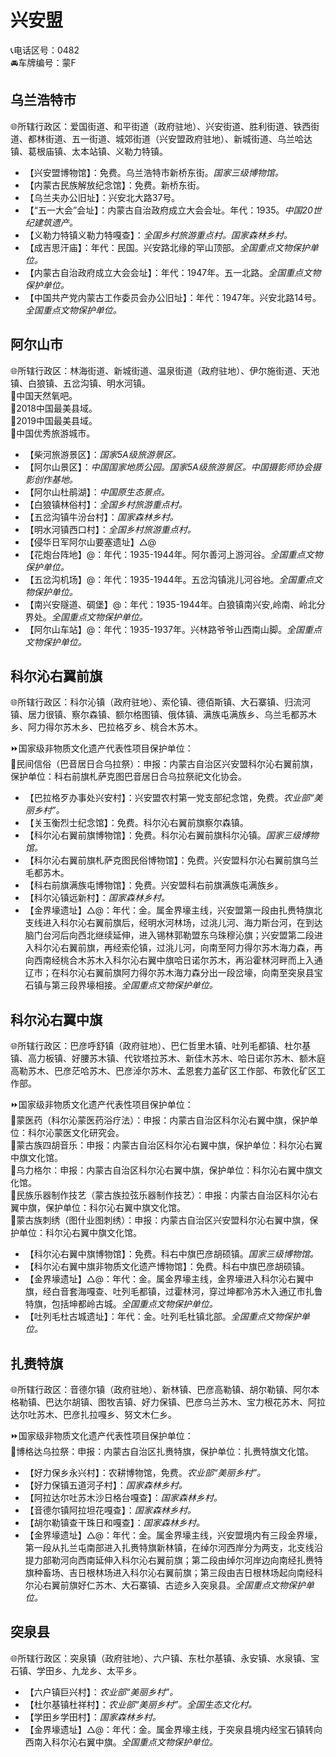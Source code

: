 # 兴安盟  
📞电话区号：0482  
🚘车牌编号：蒙F  

## 乌兰浩特市  
🌐所辖行政区：爱国街道、和平街道（政府驻地）、兴安街道、胜利街道、铁西街道、都林街道、五一街道、城郊街道（兴安盟政府驻地）、新城街道、乌兰哈达镇、葛根庙镇、太本站镇、义勒力特镇。  
  
* 【兴安盟博物馆】：免费。乌兰浩特市新桥东街。*国家三级博物馆。*  
* 【内蒙古民族解放纪念馆】：免费。新桥东街。
* 【乌兰夫办公旧址】：兴安北大路37号。
* 【“五一大会”会址】：内蒙古自治政府成立大会会址。年代：1935。*中国20世纪建筑遗产。*   
* 【义勒力特镇义勒力特嘎查】：*全国乡村旅游重点村。国家森林乡村。*  
* 【成吉思汗庙】：年代：民国。兴安路北缘的罕山顶部。*全国重点文物保护单位。*  
* 【内蒙古自治政府成立大会会址】：年代：1947年。五一北路。*全国重点文物保护单位。*  
* 【中国共产党内蒙古工作委员会办公旧址】：年代：1947年。兴安北路14号。*全国重点文物保护单位。*  
  
## 阿尔山市  
🌐所辖行政区：林海街道、新城街道、温泉街道（政府驻地）、伊尔施街道、天池镇、白狼镇、五岔沟镇、明水河镇。  
🚩中国天然氧吧。  
🏅2018中国最美县域。  
🏅2019中国最美县域。  
🏅中国优秀旅游城市。  
 
* 【柴河旅游景区】：*国家5A级旅游景区。*  
* 【阿尔山景区】：*中国国家地质公园。国家5A级旅游景区。中国摄影师协会摄影创作基地。*  
* 【阿尔山杜鹃湖】：*中国原生态景点。*  
* 【白狼镇林俗村】：*全国乡村旅游重点村。*  
* 【五岔沟镇牛汾台村】：*国家森林乡村。*  
* 【明水河镇西口村】：*全国乡村旅游重点村。*  
* 【侵华日军阿尔山要塞遗址】△@
* 【花炮台阵地】@：年代：1935-1944年。阿尔善河上游河谷。*全国重点文物保护单位。*  
* 【五岔沟机场】@：年代：1935-1944年。五岔沟镇洮儿河谷地。*全国重点文物保护单位。*  
* 【南兴安隧道、碉堡】@：年代：1935-1944年。白狼镇南兴安,岭南、岭北分界处。*全国重点文物保护单位。*  
* 【阿尔山车站】@：年代：1935-1937年。兴林路爷爷山西南山脚。*全国重点文物保护单位。*  
  
## 科尔沁右翼前旗  
🌐所辖行政区：科尔沁镇（政府驻地）、索伦镇、德佰斯镇、大石寨镇、归流河镇、居力很镇、察尔森镇、额尔格图镇、俄体镇、满族屯满族乡、乌兰毛都苏木乡、阿力得尔苏木乡、巴拉格歹乡、桃合木苏木。  
  
⏩国家级非物质文化遗产代表性项目保护单位：  
🔸民间信俗（巴音居日合乌拉祭）：申报：内蒙古自治区兴安盟科尔沁右翼前旗，保护单位：科右前旗札萨克图巴音居日合乌拉祭祀文化协会。  
  
* 【巴拉格歹办事处兴安村】：兴安盟农村第一党支部纪念馆，免费。*农业部“美丽乡村”。*  
* 【关玉衡烈士纪念馆】：免费。科尔沁右翼前旗察尔森镇。  
* 【科尔沁右翼前旗博物馆】：免费。科尔沁右翼前旗科尔沁镇。*国家三级博物馆。*  
* 【科尔沁右翼前旗札萨克图民俗博物馆】：免费。兴安盟科尔沁右翼前旗乌兰毛都苏木。  
* 【科右前旗满族屯博物馆】：免费。兴安盟科右前旗满族屯满族乡。  
* 【科尔沁镇远新村】：*国家森林乡村。*  
* 【金界壕遗址】△@：年代：金。属金界壕主线，兴安盟第一段由扎赉特旗北支线进入科尔沁右翼前旗后，经明水河林场，过洮儿河、海力斯台河，在到达脑门台河后向西北继续延伸，进入锡林郭勒盟东乌珠穆沁旗；兴安盟第二段进入科尔沁右翼前旗，再经索伦镇，过洮儿河，向南至阿力得尔苏木海力森，再向西南经桃合木苏木入科尔沁右翼中旗哈日诺尔苏木，再沿霍林河畔而上入通辽市；在科尔沁右翼前旗阿力得尔苏木海力森分出一段岔壕，向南至突泉县宝石镇与第三段界壕相接。*全国重点文物保护单位。*  
  
## 科尔沁右翼中旗  
🌐所辖行政区：巴彦呼舒镇（政府驻地）、巴仁哲里木镇、吐列毛都镇、杜尔基镇、高力板镇、好腰苏木镇、代钦塔拉苏木、新佳木苏木、哈日诺尔苏木、额木庭高勒苏木、巴彦茫哈苏木、巴彦淖尔苏木、孟恩套力盖矿区工作部、布敦化矿区工作部。  
  
⏩国家级非物质文化遗产代表性项目保护单位：  
🔸蒙医药（科尔沁蒙医药浴疗法）：申报：内蒙古自治区科尔沁右翼中旗，保护单位：科尔沁蒙医文化研究会。  
🔸蒙古族四胡音乐：申报：内蒙古自治区科尔沁右翼中旗，保护单位：科尔沁右翼中旗文化馆。  
🔸乌力格尔：申报：内蒙古自治区科尔沁右翼中旗，保护单位：科尔沁右翼中旗文化馆。  
🔸民族乐器制作技艺（蒙古族拉弦乐器制作技艺）：申报：内蒙古自治区科尔沁右翼中旗，保护单位：科尔沁右翼中旗文化馆。  
🔸蒙古族刺绣（图什业图刺绣）：申报：内蒙古自治区兴安盟科尔沁右翼中旗，保护单位：科尔沁右翼中旗文化馆。  
  
* 【科尔沁右翼中旗博物馆】：免费。科右中旗巴彦胡硕镇。*国家三级博物馆。*  
* 【科尔沁右翼中旗非物质文化遗产博物馆】：免费。科右中旗巴彦胡硕镇。  
* 【金界壕遗址】△@：年代：金。属金界壕主线，金界壕进入科尔沁右翼中旗，经白音套海嘎查、吐列毛都镇，过霍林河，穿过坤都冷苏木入通辽市扎鲁特旗，包括坤都岭古城。*全国重点文物保护单位。*  
* 【吐列毛杜古城遗址】：年代：金。吐列毛杜镇北部。*全国重点文物保护单位。*  
  
## 扎赉特旗  
🌐所辖行政区：音德尔镇（政府驻地）、新林镇、巴彦高勒镇、胡尔勒镇、阿尔本格勒镇、巴达尔胡镇、图牧吉镇、好力保镇、巴彦乌兰苏木、宝力根花苏木、阿拉达尔吐苏木、巴彦扎拉嘎乡、努文木仁乡。  
  
⏩国家级非物质文化遗产代表性项目保护单位：  
🔸博格达乌拉祭：申报：内蒙古自治区扎赉特旗，保护单位：扎赉特旗文化馆。  
  
* 【好力保乡永兴村】：农耕博物馆，免费。*农业部“美丽乡村”。*  
* 【好力保镇五道河子村】：*国家森林乡村。*  
* 【阿拉达尔吐苏木沙日格台嘎查】：*国家森林乡村。*  
* 【音德尔镇阿拉坦花嘎查】：*国家森林乡村。*  
* 【胡尔勒镇查干珠日和嘎查】：*国家森林乡村。*  
* 【金界壕遗址】△@：年代：金。属金界壕主线，兴安盟境内有三段金界壕，第一段从扎兰屯南部进入扎赉特旗新林镇，在绰尔河西岸分为两支，北支线沿提力部勒河向西南延伸入科尔沁右翼前旗；第二段由绰尔河岸边向南经扎赉特旗种畜场、吉日根林场进入科尔沁右翼前旗；第三段由吉日根林场起向南经科尔沁右翼前旗好仁苏木、大石寨镇、古迹乡入突泉县。*全国重点文物保护单位。*  
  
## 突泉县  
🌐所辖行政区：突泉镇（政府驻地）、六户镇、东杜尔基镇、永安镇、水泉镇、宝石镇、学田乡、九龙乡、太平乡。  
  
* 【六户镇巨兴村】：*农业部“美丽乡村”。*  
* 【杜尔基镇杜祥村】：*农业部“美丽乡村”。全国生态文化村。*  
* 【学田乡学田村】：*国家森林乡村。*  
* 【金界壕遗址】△@：年代：金。属金界壕主线，于突泉县境内经宝石镇转向西南入科尔沁右翼中旗。*全国重点文物保护单位。*  